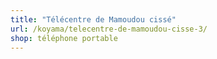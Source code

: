 ```yaml
---
title: "Télécentre de Mamoudou cissé"
url: /koyama/telecentre-de-mamoudou-cisse-3/
shop: téléphone portable
---
```

